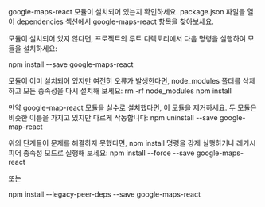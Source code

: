 google-maps-react 모듈이 설치되어 있는지 확인하세요. package.json 파일을 열어 dependencies 섹션에서 google-maps-react 항목을 찾아보세요.

모듈이 설치되어 있지 않다면, 프로젝트의 루트 디렉토리에서 다음 명령을 실행하여 모듈을 설치하세요:

npm install --save google-maps-react

모듈이 이미 설치되어 있지만 여전히 오류가 발생한다면, node_modules 폴더를 삭제하고 모든 종속성을 다시 설치해 보세요:
rm -rf node_modules
npm install

만약 google-map-react 모듈을 실수로 설치했다면, 이 모듈을 제거하세요. 두 모듈은 비슷한 이름을 가지고 있지만 다르게 작동합니다:
npm uninstall --save google-map-react

위의 단계들이 문제를 해결하지 못했다면, npm install 명령을 강제 실행하거나 레거시 피어 종속성 모드로 실행해 보세요:
npm install --force --save google-maps-react

또는

npm install --legacy-peer-deps --save google-maps-react